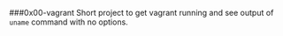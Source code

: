 ###0x00-vagrant
Short project to get vagrant running and see output of `uname` command with no options.
